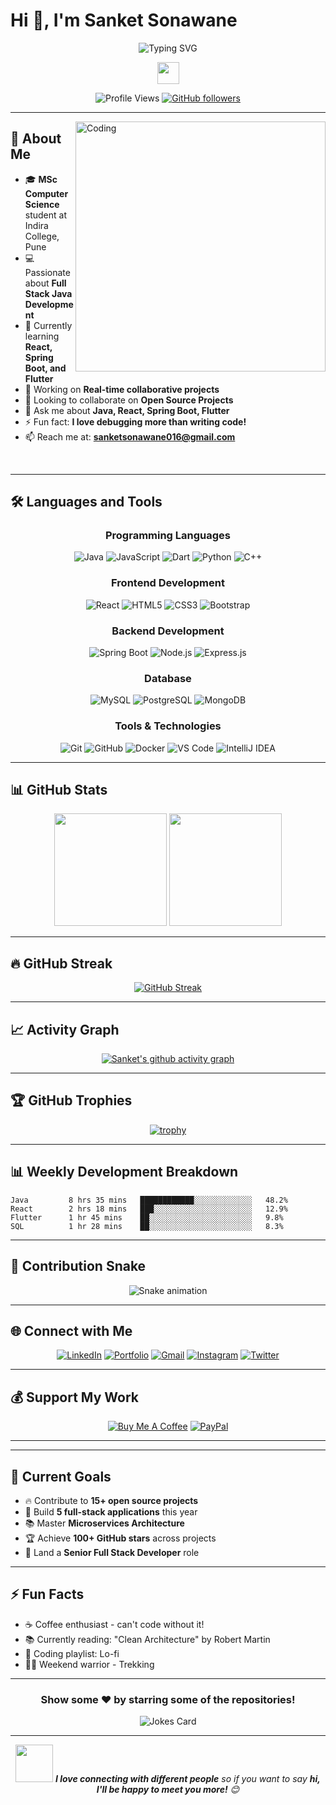 # Hi 👋, I'm Sanket Sonawane

<div align="center">
  
![Typing SVG](https://readme-typing-svg.herokuapp.com?font=Fira+Code&size=22&duration=4000&pause=1000&color=36BCF7&center=true&vCenter=true&width=600&lines=Full+Stack+Java+Developer;MSc+Computer+Science+Student;React+%7C+Spring+Boot+%7C+Flutter;Always+Learning+Something+New!)

<img src="https://media.giphy.com/media/hvRJCLFzcasrR4ia7z/giphy.gif" width="35">

![Profile Views](https://komarev.com/ghpvc/?username=Sanket2321&color=blueviolet&style=for-the-badge)
[![GitHub followers](https://img.shields.io/github/followers/Sanket2321?style=for-the-badge&color=orange)](https://github.com/Sanket2321?tab=followers)

</div>

---

<img align="right" alt="Coding" width="400" src="https://media.giphy.com/media/qgQUggAC3Pfv687qPC/giphy.gif">

## 🚀 About Me

- 🎓 **MSc Computer Science** student at Indira College, Pune
- 💻 Passionate about **Full Stack Java Development**
- 🌱 Currently learning **React, Spring Boot, and Flutter**
- 🔭 Working on **Real-time collaborative projects**
- 👯 Looking to collaborate on **Open Source Projects**
- 💬 Ask me about **Java, React, Spring Boot, Flutter**
- ⚡ Fun fact: **I love debugging more than writing code!**
- 📫 Reach me at: **sanketsonawane016@gmail.com**

<br clear="both">

---

## 🛠️ Languages and Tools

<div align="center">

### Programming Languages
![Java](https://img.shields.io/badge/Java-ED8B00?style=for-the-badge&logo=openjdk&logoColor=white)
![JavaScript](https://img.shields.io/badge/JavaScript-F7DF1E?style=for-the-badge&logo=javascript&logoColor=black)
![Dart](https://img.shields.io/badge/Dart-0175C2?style=for-the-badge&logo=dart&logoColor=white)
![Python](https://img.shields.io/badge/Python-3776AB?style=for-the-badge&logo=python&logoColor=white)
![C++](https://img.shields.io/badge/C%2B%2B-00599C?style=for-the-badge&logo=c%2B%2B&logoColor=white)

### Frontend Development
![React](https://img.shields.io/badge/React-20232A?style=for-the-badge&logo=react&logoColor=61DAFB)
![HTML5](https://img.shields.io/badge/HTML5-E34F26?style=for-the-badge&logo=html5&logoColor=white)
![CSS3](https://img.shields.io/badge/CSS3-1572B6?style=for-the-badge&logo=css3&logoColor=white)
![Bootstrap](https://img.shields.io/badge/Bootstrap-563D7C?style=for-the-badge&logo=bootstrap&logoColor=white)
### Backend Development
![Spring Boot](https://img.shields.io/badge/Spring_Boot-6DB33F?style=for-the-badge&logo=spring-boot&logoColor=white)
![Node.js](https://img.shields.io/badge/Node.js-43853D?style=for-the-badge&logo=node.js&logoColor=white)
![Express.js](https://img.shields.io/badge/Express.js-000000?style=for-the-badge&logo=express&logoColor=white)

### Database
![MySQL](https://img.shields.io/badge/MySQL-005C84?style=for-the-badge&logo=mysql&logoColor=white)
![PostgreSQL](https://img.shields.io/badge/PostgreSQL-316192?style=for-the-badge&logo=postgresql&logoColor=white)
![MongoDB](https://img.shields.io/badge/MongoDB-4EA94B?style=for-the-badge&logo=mongodb&logoColor=white)

### Tools & Technologies
![Git](https://img.shields.io/badge/Git-F05032?style=for-the-badge&logo=git&logoColor=white)
![GitHub](https://img.shields.io/badge/GitHub-100000?style=for-the-badge&logo=github&logoColor=white)
![Docker](https://img.shields.io/badge/Docker-2496ED?style=for-the-badge&logo=docker&logoColor=white)
![VS Code](https://img.shields.io/badge/VS_Code-007ACC?style=for-the-badge&logo=visual-studio-code&logoColor=white)
![IntelliJ IDEA](https://img.shields.io/badge/IntelliJ_IDEA-000000.svg?style=for-the-badge&logo=intellij-idea&logoColor=white)

</div>

---

## 📊 GitHub Stats

<div align="center">

<img height="180em" src="https://github-readme-stats.vercel.app/api?username=Sanket2321&show_icons=true&theme=tokyonight&include_all_commits=true&count_private=true&hide_border=true"/>
<img height="180em" src="https://github-readme-stats.vercel.app/api/top-langs/?username=Sanket2321&layout=compact&theme=tokyonight&hide_border=true"/>

</div>

---

## 🔥 GitHub Streak

<div align="center">

[![GitHub Streak](https://github-readme-streak-stats.herokuapp.com/?user=Sanket2321&theme=tokyonight&hide_border=true)](https://git.io/streak-stats)

</div>

---

## 📈 Activity Graph

<div align="center">

[![Sanket's github activity graph](https://github-readme-activity-graph.vercel.app/graph?username=Sanket2321&bg_color=1a1b27&color=628fdb&line=628fdb&point=ffffff&area=true&hide_border=true)](https://github.com/ashutosh00710/github-readme-activity-graph)

</div>

---

## 🏆 GitHub Trophies

<div align="center">

[![trophy](https://github-profile-trophy.vercel.app/?username=Sanket2321&theme=tokyonight&no-frame=true&column=7)](https://github.com/ryo-ma/github-profile-trophy)

</div>

---

## 📊 Weekly Development Breakdown

<!--START_SECTION:waka-->
```text
Java         8 hrs 35 mins   ████████████░░░░░░░░░░░░░   48.2%
React        2 hrs 18 mins   ███░░░░░░░░░░░░░░░░░░░░░░   12.9%
Flutter      1 hr 45 mins    ██░░░░░░░░░░░░░░░░░░░░░░░   9.8%
SQL          1 hr 28 mins    ██░░░░░░░░░░░░░░░░░░░░░░░   8.3%
```
<!--END_SECTION:waka-->

---

## 🐍 Contribution Snake

<div align="center">

![Snake animation](https://github.com/Sanket2321/Sanket2321/blob/output/github-contribution-grid-snake.svg)

</div>

---

## 🌐 Connect with Me

<div align="center">

[![LinkedIn](https://img.shields.io/badge/LinkedIn-0077B5?style=for-the-badge&logo=linkedin&logoColor=white)](https://www.linkedin.com/in/sanket-sonawane-74a873253/)
[![Portfolio](https://img.shields.io/badge/Portfolio-FF5722?style=for-the-badge&logo=google-chrome&logoColor=white)](https://showcase.talenlio.com/w/Resume-52744)
[![Gmail](https://img.shields.io/badge/Gmail-D14836?style=for-the-badge&logo=gmail&logoColor=white)](mailto:sanketsonawane016@gmail.com)
[![Instagram](https://img.shields.io/badge/Instagram-E4405F?style=for-the-badge&logo=instagram&logoColor=white)](https://instagram.com/sanket.2321)
[![Twitter](https://img.shields.io/badge/Twitter-1DA1F2?style=for-the-badge&logo=twitter&logoColor=white)](https://twitter.com/sanket2321)

</div>

---

## 💰 Support My Work

<div align="center">

[![Buy Me A Coffee](https://img.shields.io/badge/Buy_Me_A_Coffee-FFDD00?style=for-the-badge&logo=buy-me-a-coffee&logoColor=black)](https://www.buymeacoffee.com/sanket2321)
[![PayPal](https://img.shields.io/badge/PayPal-00457C?style=for-the-badge&logo=paypal&logoColor=white)](https://paypal.me/sanket2321)

</div>

---

---

## 🎯 Current Goals

- 🔥 Contribute to **15+ open source projects**
- 🚀 Build **5 full-stack applications** this year
- 📚 Master **Microservices Architecture** 
- 🏆 Achieve **100+ GitHub stars** across projects
- 💼 Land a **Senior Full Stack Developer** role

---

## ⚡ Fun Facts

- ☕ Coffee enthusiast - can't code without it!
- 📚 Currently reading: "Clean Architecture" by Robert Martin
- 🎵 Coding playlist: Lo-fi
- 🏃‍♂️ Weekend warrior - Trekking

---

<div align="center">

### Show some ❤️ by starring some of the repositories!

![Jokes Card](https://readme-jokes.vercel.app/api?theme=tokyonight&hideBorder)

</div>

---

<div align="center">
  <img src="https://media.giphy.com/media/LnQjpWaON8nhr21vNW/giphy.gif" width="60"> <em><b>I love connecting with different people</b> so if you want to say <b>hi, I'll be happy to meet you more!</b> 😊</em>
</div>
